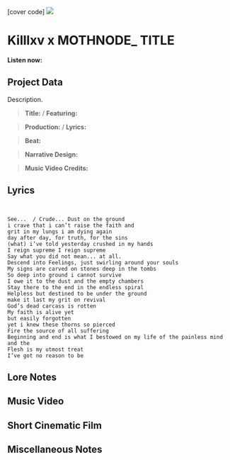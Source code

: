 [cover code] ![](57175019_319474918741616_8502199518755923887_n.jpg)

# Killlxv x MOTHNODE_ TITLE

**Listen now:** 

## Project Data

Description.

> **Title:**  / **Featuring:** 

> **Production:**  / **Lyrics:** 

> **Beat:**

> **Narrative Design:**

> **Music Video Credits:**


## Lyrics

```


See...  / Crude... Dust on the ground 
i crave that i can’t raise the faith and
grit in my lungs i am dying again 
day after day, for truth, for the sins 
(what) i’ve told yesterday crushed in my hands
I reign supreme I reign supreme
Say what you did not mean... at all. 
Descend into Feelings, just swirling around your souls
My signs are carved on stones deep in the tombs
So deep into ground i cannot survive
I owe it to the dust and the empty chambers 
Stay there to the end in the endless spiral 
Helpless but destined to be under the ground
make it last my grit on revival
God’s dead carcass is rotten 
My faith is alive yet 
but easily forgotten
yet i knew these thorns so pierced 
Fire the source of all suffering 
Beginning and end is what I bestowed on my life of the painless mind and the
Flesh is my utmost treat
I’ve got no reason to be

```

## Lore Notes

## Music Video

## Short Cinematic Film

## Miscellaneous Notes
